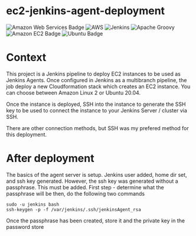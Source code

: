 # ec2-jenkins-agent-deployment

![Amazon Web Services Badge](https://img.shields.io/badge/Amazon%20Web%20Services-232F3E?logo=amazonwebservices&logoColor=fff&style=for-the-badge)
![AWS](https://img.shields.io/badge/AWS-%23FF9900.svg?style=for-the-badge&logo=amazon-aws&logoColor=white)
![Jenkins](https://img.shields.io/badge/jenkins-%232C5263.svg?style=for-the-badge&logo=jenkins&logoColor=white)
![Apache Groovy](https://img.shields.io/badge/Apache%20Groovy-4298B8.svg?style=for-the-badge&logo=Apache+Groovy&logoColor=white)
![Amazon EC2 Badge](https://img.shields.io/badge/Amazon%20EC2-F90?logo=amazonec2&logoColor=fff&style=for-the-badge)
![Ubuntu Badge](https://img.shields.io/badge/Ubuntu-E95420?logo=ubuntu&logoColor=fff&style=for-the-badge)

# Context

This project is a Jenkins pipeline to deploy EC2 instances to be used as Jenkins Agents.
Once configured in Jenkins as a multibranch pipeline, the job deploy a new Cloudformation stack which creates an EC2 instance. You can choose between Amazon Linux 2 or Ubuntu 20.04.

Once the instance is deployed, SSH into the instance to generate the SSH key to be used to connect the instance to your Jenkins Server / cluster via SSH.

There are other connection methods, but SSH was my prefered method for this deployment.

# After deployment
The basics of the agent server is setup. Jenkins user added, home dir set, and ssh key generated. However, the ssh key was generated without a passphrase. This must be added.
First step - determine what the passphrase will be then, do the following two commands

    sudo -u jenkins bash
    ssh-keygen -p -f /var/jenkins/.ssh/jenkinsAgent_rsa

Once the passphrase has been created, store it and the private key in the password store

